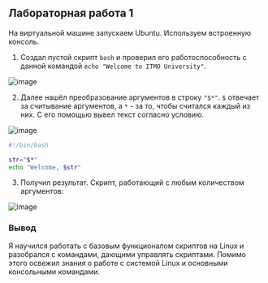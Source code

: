## Лабораторная работа 1

На виртуальной машине запускаем Ubuntu. Используем встроенную консоль.
1. Создал пустой скрипт `bash` и проверил его работоспособность с данной командой `echo "Welcome to ITMO University"`.

![image](https://github.com/user-attachments/assets/457b9d31-6689-4f09-a1c6-bbbca0b40f8a)

2. Далее нашёл преобразование аргументов в строку `"$*"`. `$` отвечает за считывание аргументов, а `*` - за то, чтобы считался каждый из них. С его помощью вывел текст согласно условию.

![image](https://github.com/user-attachments/assets/0ca169c5-4493-49a9-999c-765e0ef4d43f)

```bash
#!/bin/bash

str="$*"
echo "Welcome, $str"
```
3. Получил результат. Скрипт, работающий с любым количеством аргументов:

![image](https://github.com/user-attachments/assets/db84fe2d-a3cf-4ca5-b986-78bec5b21f6b)

### Вывод
Я научился работать с базовым функционалом скриптов на Linux и разобрался с командами, дающими управлять скриптами. Помимо этого освежил знания о работе с системой Linux и основными консольными командами.
